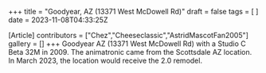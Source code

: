 +++
title = "Goodyear, AZ (13371 West McDowell Rd)"
draft = false
tags = [ ]
date = 2023-11-08T04:33:25Z

[Article]
contributors = ["Chez","Cheeseclassic","AstridMascotFan2005"]
gallery = []
+++
Goodyear AZ (13371 West McDowell Rd) with a Studio C Beta 32M in 2009. The animatronic came from the Scottsdale AZ location. In March 2023, the location would receive the 2.0 remodel.